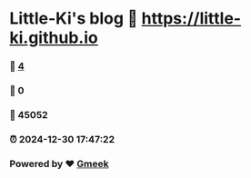# Little-Ki's blog :link: https://little-ki.github.io 
### :page_facing_up: [4](https://little-ki.github.io/tag.html) 
### :speech_balloon: 0 
### :hibiscus: 45052 
### :alarm_clock: 2024-12-30 17:47:22 
### Powered by :heart: [Gmeek](https://github.com/Meekdai/Gmeek)
